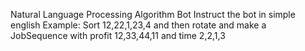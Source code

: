 Natural Language Processing Algorithm Bot Instruct the bot in simple english
Example: Sort 12,22,1,23,4 and then rotate and make a JobSequence with profit 12,33,44,11 and time 2,2,1,3
